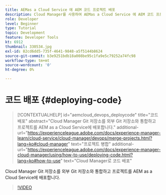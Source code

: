 ```yaml
---
title: AEMas a Cloud Service 에 AEM 코드 프로젝트 배포
description: Cloud Manager를 사용하여 AEMas a Cloud Service 에 AEM 코드 프로젝트 배포를 살펴봅니다.
role: Developer
level: Beginner
type: Tutorial
topic: Development
feature: Developer Tools
kt: 6912
thumbnail: 330534.jpg
exl-id: 82cd6dd5-735f-4641-9848-a5f5144b8624
source-git-commit: b3e9251bdb18a008be95c1fa9e5c79252a74fc98
workflow-type: tm+mt
source-wordcount: '0'
ht-degree: 0%

---
```


# 코드 배포 {#deploying-code}

>[!CONTEXTUALHELP]
>id="aemcloud_devops_deploycode"
>title="코드 배포"
>abstract="Cloud Manager Git 저장소를 외부 Git 저장소와 통합하고 프로젝트를 AEM as a Cloud Service에 배포합니다."
>additional-url="https://experienceleague.adobe.com/docs/experience-manager-learn/cloud-service/cloud-manager/devops/merge-projects.html?lang=ko#cloud-manager" text="프로젝트 병합"
>additional-url="https://experienceleague.adobe.com/docs/experience-manager-cloud-manager/using/how-to-use/deploying-code.html?lang=ko#how-to-use" text="Cloud Manager로 코드 배포"

Cloud Manager Git 저장소를 외부 Git 저장소와 통합하고 프로젝트를 AEM as a Cloud Service에 배포합니다.

>[!VIDEO](https://video.tv.adobe.com/v/330534?quality=12&learn=on)
